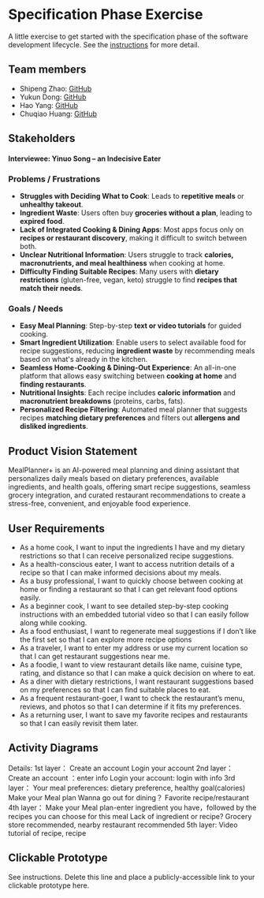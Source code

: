 # Specification Phase Exercise

A little exercise to get started with the specification phase of the software development lifecycle. See the [instructions](instructions.md) for more detail.

## Team members

- Shipeng Zhao: [GitHub](https://github.com/Tonyzsp)  
- Yukun Dong: [GitHub](https://github.com/abccdyk)  
- Hao Yang: [GitHub](https://github.com/Hao-Yang-Hao)  
- Chuqiao Huang: [GitHub](https://github.com/ChuqiaoHuang)  

## Stakeholders

#### **Interviewee: Yinuo Song – an Indecisive Eater**  

### **Problems / Frustrations**  
- **Struggles with Deciding What to Cook**: Leads to **repetitive meals** or **unhealthy takeout**.  
- **Ingredient Waste**: Users often buy **groceries without a plan**, leading to **expired food**.  
- **Lack of Integrated Cooking & Dining Apps**: Most apps focus only on **recipes or restaurant discovery**, making it difficult to switch between both.  
- **Unclear Nutritional Information**: Users struggle to track **calories, macronutrients, and meal healthiness** when cooking at home.  
- **Difficulty Finding Suitable Recipes**: Many users with **dietary restrictions** (gluten-free, vegan, keto) struggle to find **recipes that match their needs**.  

### **Goals / Needs**  
- **Easy Meal Planning**: Step-by-step **text or video tutorials** for guided cooking.  
- **Smart Ingredient Utilization**: Enable users to select available food for recipe suggestions, reducing **ingredient waste** by recommending meals based on what's already in the kitchen.  
- **Seamless Home-Cooking & Dining-Out Experience**: An all-in-one platform that allows easy switching between **cooking at home** and **finding restaurants**.  
- **Nutritional Insights**: Each recipe includes **caloric information** and **macronutrient breakdowns** (proteins, carbs, fats).  
- **Personalized Recipe Filtering**: Automated meal planner that suggests recipes **matching dietary preferences** and filters out **allergens and disliked ingredients**.  

## Product Vision Statement

MealPlanner+ is an AI-powered meal planning and dining assistant that personalizes daily meals based on dietary preferences, available ingredients, and health goals, offering smart recipe suggestions, seamless grocery integration, and curated restaurant recommendations to create a stress-free, convenient, and enjoyable food experience.

## User Requirements

- As a home cook, I want to input the ingredients I have and my dietary restrictions so that I can receive personalized recipe suggestions.
- As a health-conscious eater, I want to access nutrition details of a recipe so that I can make informed decisions about my meals.
- As a busy professional, I want to quickly choose between cooking at home or finding a restaurant so that I can get relevant food options easily.
- As a beginner cook, I want to see detailed step-by-step cooking instructions with an embedded tutorial video so that I can easily follow along while cooking.
- As a food enthusiast, I want to regenerate meal suggestions if I don’t like the first set so that I can explore more recipe options
- As a traveler, I want to enter my address or use my current location so that I can get restaurant suggestions near me.
- As a foodie, I want to view restaurant details like name, cuisine type, rating, and distance so that I can make a quick decision on where to eat.
- As a diner with dietary restrictions, I want restaurant suggestions based on my preferences so that I can find suitable places to eat.
- As a frequent restaurant-goer, I want to check the restaurant’s menu, reviews, and photos so that I can determine if it fits my preferences.
- As a returning user, I want to save my favorite recipes and restaurants so that I can easily revisit them later.


## Activity Diagrams

Details:
1st layer：
Create an account 
Login your account
2nd layer：
Create an account ：enter info
Login your account: login with info
3rd layer：
Your meal preferences: dietary preference, healthy goal(calories)
Make your Meal plan
Wanna go out for dining？
Favorite recipe/restaurant
4th layer：
Make your Meal plan-enter ingredient you have，followed by the recipes you can choose for this meal
Lack of ingredient or recipe? Grocery store recommended, nearby restaurant recommended
5th layer:
Video tutorial of recipe, recipe


## Clickable Prototype

See instructions. Delete this line and place a publicly-accessible link to your clickable prototype here.
